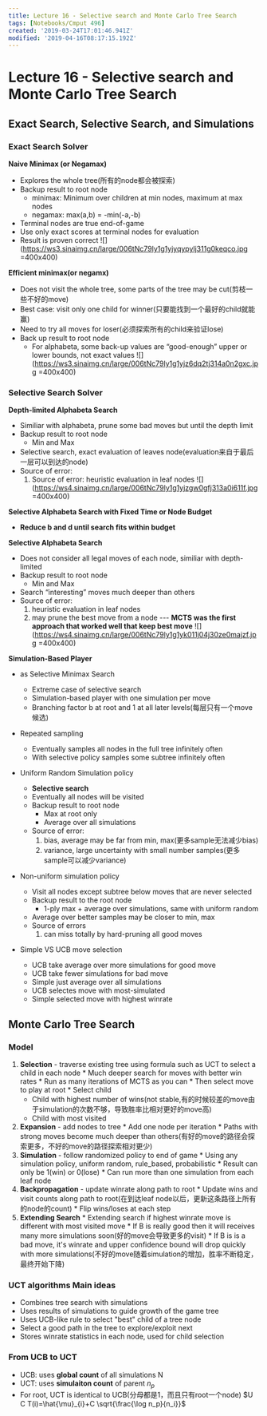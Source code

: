 ```yaml
---
title: Lecture 16 - Selective search and Monte Carlo Tree Search
tags: [Notebooks/Cmput 496]
created: '2019-03-24T17:01:46.941Z'
modified: '2019-04-16T08:17:15.192Z'
---
```


# Lecture 16 - Selective search and Monte Carlo Tree Search
## Exact Search, Selective Search, and Simulations
### Exact Search Solver
**Naive Minimax (or Negamax)**
  * Explores the whole tree(所有的node都会被探索)
  * Backup result to root node
    * minimax: Minimum over children at min nodes, maximum at max nodes
    * negamax: max(a,b) = -min(-a,-b)
  * Terminal nodes are true end-of-game
  * Use only exact scores at terminal nodes for evaluation
  * Result is proven correct
  ![](https://ws3.sinaimg.cn/large/006tNc79ly1g1yjyqypylj311g0keqco.jpg =400x400)

**Efficient minimax(or negamx)**
  * Does not visit the whole tree, some parts of the tree may be cut(剪枝一些不好的move)
  * Best case: visit only one child for winner(只要能找到一个最好的child就能赢)
  * Need to try all moves for loser(必须探索所有的child来验证lose)
  * Back up result to root node
    * For alphabeta, some back-up values are “good-enough” upper or lower bounds, not exact values
  ![](https://ws3.sinaimg.cn/large/006tNc79ly1g1yjz6dq2tj314a0n2gxc.jpg =400x400)

### Selective Search Solver
**Depth-limited Alphabeta Search**
  * Similiar with alphabeta, prune some bad moves but until the depth limit
  * Backup result to root node
    * Min and Max
  * Selective search, exact evaluation of leaves node(evaluation来自于最后一层可以到达的node)
  * Source of error:
    1. Source of error: heuristic evaluation in leaf nodes
  ![](https://ws4.sinaimg.cn/large/006tNc79ly1g1yjzgw0gfj313a0i611f.jpg =400x400)

**Selective Alphabeta Search with Fixed Time or Node Budget**
  * **Reduce b and d until search fits within budget**

**Selective Alphabeta Search**
  * Does not consider all legal moves of each node, similiar with depth-limited
  * Backup result to root node
    * Min and Max
  * Search “interesting” moves much deeper than others
  * Source of error:
    1. heuristic evaluation in leaf nodes
    2. may prune the best move from a node --- **MCTS was the first approach that worked well that keep best move**
  ![](https://ws4.sinaimg.cn/large/006tNc79ly1g1yk011j04j30ze0majzf.jpg =400x400)

**Simulation-Based Player**
  * as Selective Minimax Search
    * Extreme case of selective search
    * Simulation-based player with one simulation per move
    * Branching factor b at root and 1 at all later levels(每层只有一个move候选)
  * Repeated sampling
    * Eventually samples all nodes in the full tree infinitely often
    * With selective policy samples some subtree infinitely often
  * Uniform Random Simulation policy
    * **Selective search**
    * Eventually all nodes will be visited
    * Backup result to root node
      * Max at root only
      * Average over all simulations
    * Source of error:
      1. bias, average may be far from min, max(更多sample无法减少bias)
      2. variance, large uncertainty with small number samples(更多sample可以减少variance)
  * Non-uniform simulation policy
      * Visit all nodes except subtree below moves that are never selected
      * Backup result to the root node
        * 1-ply max + average over simulations, same with uniform random
      * Average over better samples may be closer to min, max
      * Source of errors
        1. can miss totally by hard-pruning all good moves

  * Simple VS UCB move selection
    * UCB take average over more simulations for good move
    * UCB take fewer simulations for bad move
    * Simple just average over all simulations
    * UCB selectes move with most-simulated
    * Simple selected move with highest winrate

## Monte Carlo Tree Search
### Model
  1. **Selection** - traverse existing tree using formula such as UCT to select a child in each node
    * Much deeper search for moves with better win rates
    * Run as many iterations of MCTS as you can
    * Then select move to play at root
    * Select child
      * Child with highest number of wins(not stable,有的时候较差的move由于simulation的次数不够，导致胜率比相对更好的move高)
      * Child with most visited
  2. **Expansion** - add nodes to tree
    * Add one node per iteration
    * Paths with strong moves become much deeper than others(有好的move的路径会探索更多，不好的move的路径探索相对更少)
  3. **Simulation** - follow randomized policy to end of game
    * Using any simulation policy, uniform random, rule_based, probabilistic
    * Result can only be 1(win) or 0(lose)
    * Can run more than one simulation from each leaf node
  4. **Backpropagation** - update winrate along path to root
    * Update wins and visit counts along path to root(在到达leaf node以后，更新这条路径上所有的node的count)
    * Flip wins/loses at each step
  5. **Extending Search**
    * Extending search if highest winrate move is different with most visited move
    * If B is really good then it will receives many more simulations soon(好的move会导致更多的visit)
    * If B is is a bad move, it's winrate and upper confidence bound will drop quickly with more simulations(不好的move随着simulation的增加，胜率不断稳定，最终开始下降)


### UCT algorithms Main ideas
  * Combines tree search with simulations
  * Uses results of simulations to guide growth of the game tree
  * Uses UCB-like rule to select "best" child of a tree node
  * Select a good path in the tree to explore/exploit next
  * Stores winrate statistics in each node, used for child selection

### From UCB to UCT
  * UCB: uses **global count** of all simulations N
  * UCT: uses **simulaiton count** of parent $n_p$
  * For root, UCT is identical to UCB(分母都是1，而且只有root一个node)
  $U C T(i)=\hat{\mu}_{i}+C \sqrt{\frac{\log n_p}{n_i}}$


